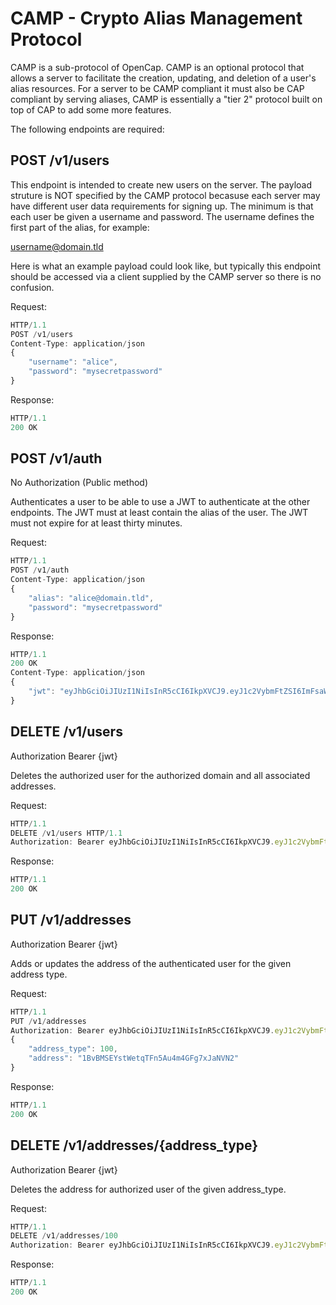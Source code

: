 # CAMP - Crypto Alias Management Protocol

CAMP is a sub-protocol of OpenCap. CAMP is an optional protocol that allows a server to facilitate the creation, updating, and deletion of a user's alias resources. For a server to be CAMP compliant it must also be CAP compliant by serving aliases, CAMP is essentially a "tier 2" protocol built on top of CAP to add some more features.

The following endpoints are required:

## POST /v1/users

This endpoint is intended to create new users on the server. The payload struture is NOT specified by the CAMP protocol becasuse each server may have different user data requirements for signing up. The minimum is that each user be given a username and password. The username defines the first part of the alias, for example:

username@domain.tld

Here is what an example payload could look like, but typically this endpoint should be accessed via a client supplied by the CAMP server so there is no confusion.

Request:

```javascript
HTTP/1.1
POST /v1/users
Content-Type: application/json
{
    "username": "alice",
    "password": "mysecretpassword"
}
```

Response:

```javascript
HTTP/1.1
200 OK
```

## POST /v1/auth

No Authorization (Public method)

Authenticates a user to be able to use a JWT to authenticate at the other endpoints. The JWT must at least contain the alias of the user. The JWT must not expire for at least thirty minutes.

Request:

```javascript
HTTP/1.1
POST /v1/auth
Content-Type: application/json
{
    "alias": "alice@domain.tld",
    "password": "mysecretpassword"
}
```

Response:

```javascript
HTTP/1.1
200 OK
Content-Type: application/json
{
    "jwt": "eyJhbGciOiJIUzI1NiIsInR5cCI6IkpXVCJ9.eyJ1c2VybmFtZSI6ImFsaWNlIiwiZG9tYWluIjoiZG9tYWluLnRsZCIsImlhdCI6MTUxNjIzOTAyMn0.Kxy-elSGuiSzBv2s6JlqbFU3kxgOD-sg1fm7AgrRFDE"
}
```

## DELETE /v1/users

Authorization Bearer {jwt}

Deletes the authorized user for the authorized domain and all associated addresses.

Request:

```javascript
HTTP/1.1
DELETE /v1/users HTTP/1.1
Authorization: Bearer eyJhbGciOiJIUzI1NiIsInR5cCI6IkpXVCJ9.eyJ1c2VybmFtZSI6ImFsaWNlIiwiZG9tYWluIjoiZG9tYWluLnRsZCIsImlhdCI6MTUxNjIzOTAyMn0.Kxy-elSGuiSzBv2s6JlqbFU3kxgOD-sg1fm7AgrRFDE
```

Response:

```javascript
HTTP/1.1
200 OK
```

## PUT /v1/addresses

Authorization Bearer {jwt}

Adds or updates the address of the authenticated user for the given address type.

Request:

```javascript
HTTP/1.1
PUT /v1/addresses
Authorization: Bearer eyJhbGciOiJIUzI1NiIsInR5cCI6IkpXVCJ9.eyJ1c2VybmFtZSI6ImFsaWNlIiwiZG9tYWluIjoiZG9tYWluLnRsZCIsImlhdCI6MTUxNjIzOTAyMn0.Kxy-elSGuiSzBv2s6JlqbFU3kxgOD-sg1fm7AgrRFDE
{
    "address_type": 100,
    "address": "1BvBMSEYstWetqTFn5Au4m4GFg7xJaNVN2"
}
```

Response:

```javascript
HTTP/1.1
200 OK
```

## DELETE /v1/addresses/{address_type}

Authorization Bearer {jwt}

Deletes the address for authorized user of the given address_type.

Request:

```javascript
HTTP/1.1
DELETE /v1/addresses/100
Authorization: Bearer eyJhbGciOiJIUzI1NiIsInR5cCI6IkpXVCJ9.eyJ1c2VybmFtZSI6ImFsaWNlIiwiZG9tYWluIjoiZG9tYWluLnRsZCIsImlhdCI6MTUxNjIzOTAyMn0.Kxy-elSGuiSzBv2s6JlqbFU3kxgOD-sg1fm7AgrRFDE
```

Response:

```javascript
HTTP/1.1
200 OK
```
